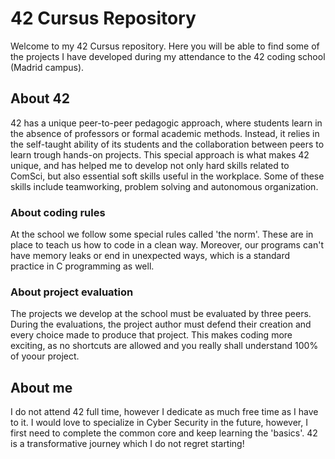 # 42 Cursus Repository
Welcome to my 42 Cursus repository. Here you will be able to find some of the projects I have developed during my attendance to the 42 coding school (Madrid campus).

## About 42
42 has a unique peer-to-peer pedagogic approach, where students learn in the absence of professors or formal academic methods. Instead, it relies in the self-taught ability of its students and the collaboration between peers to learn trough hands-on projects.
This special approach is what makes 42 unique, and has helped me to develop not only hard skills related to ComSci, but also essential soft skills useful in the workplace. Some of these skills include teamworking, problem solving and autonomous organization.

### About coding rules
At the school we follow some special rules called 'the norm'. These are in place to teach us how to code in a clean way. Moreover, our programs can't have memory leaks or end in unexpected ways, which is a standard practice in C programming as well.

### About project evaluation
The projects we develop at the school must be evaluated by three peers. During the evaluations, the project author must defend their creation and every choice made to produce that project. This makes coding more exciting, as no shortcuts are allowed and you really shall understand 100% of yoour project.

## About me
I do not attend 42 full time, however I dedicate as much free time as I have to it. I would love to specialize in Cyber Security in the future, however, I first need to complete the common core and keep learning the 'basics'. 42 is a transformative journey which I do not regret starting!

